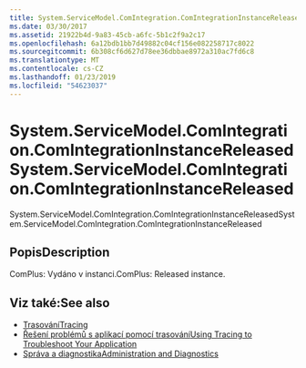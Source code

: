 ```yaml
---
title: System.ServiceModel.ComIntegration.ComIntegrationInstanceReleased
ms.date: 03/30/2017
ms.assetid: 21922b4d-9a83-45cb-a6fc-5b1c2f9a2c17
ms.openlocfilehash: 6a12bdb1bb7d49882c04cf156e082258717c8022
ms.sourcegitcommit: 6b308cf6d627d78ee36dbbae8972a310ac7fd6c8
ms.translationtype: MT
ms.contentlocale: cs-CZ
ms.lasthandoff: 01/23/2019
ms.locfileid: "54623037"
---
```

# <a name="systemservicemodelcomintegrationcomintegrationinstancereleased"></a><span data-ttu-id="6292c-102">System.ServiceModel.ComIntegration.ComIntegrationInstanceReleased</span><span class="sxs-lookup"><span data-stu-id="6292c-102">System.ServiceModel.ComIntegration.ComIntegrationInstanceReleased</span></span>
<span data-ttu-id="6292c-103">System.ServiceModel.ComIntegration.ComIntegrationInstanceReleased</span><span class="sxs-lookup"><span data-stu-id="6292c-103">System.ServiceModel.ComIntegration.ComIntegrationInstanceReleased</span></span>  
  
## <a name="description"></a><span data-ttu-id="6292c-104">Popis</span><span class="sxs-lookup"><span data-stu-id="6292c-104">Description</span></span>  
 <span data-ttu-id="6292c-105">ComPlus: Vydáno v instanci.</span><span class="sxs-lookup"><span data-stu-id="6292c-105">ComPlus: Released instance.</span></span>  
  
## <a name="see-also"></a><span data-ttu-id="6292c-106">Viz také:</span><span class="sxs-lookup"><span data-stu-id="6292c-106">See also</span></span>
- [<span data-ttu-id="6292c-107">Trasování</span><span class="sxs-lookup"><span data-stu-id="6292c-107">Tracing</span></span>](../../../../../docs/framework/wcf/diagnostics/tracing/index.md)
- [<span data-ttu-id="6292c-108">Řešení problémů s aplikací pomocí trasování</span><span class="sxs-lookup"><span data-stu-id="6292c-108">Using Tracing to Troubleshoot Your Application</span></span>](../../../../../docs/framework/wcf/diagnostics/tracing/using-tracing-to-troubleshoot-your-application.md)
- [<span data-ttu-id="6292c-109">Správa a diagnostika</span><span class="sxs-lookup"><span data-stu-id="6292c-109">Administration and Diagnostics</span></span>](../../../../../docs/framework/wcf/diagnostics/index.md)
